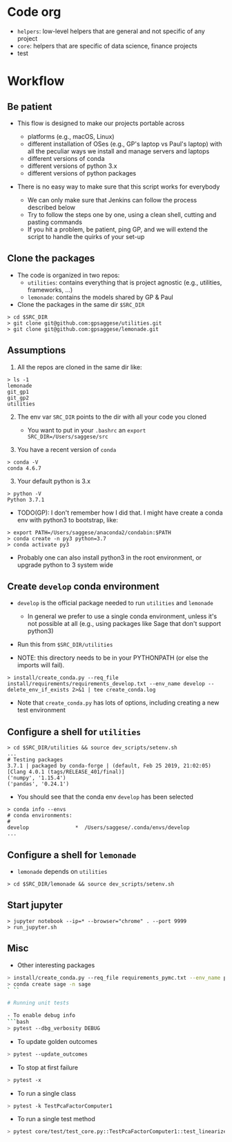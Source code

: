 # Code org
- `helpers`: low-level helpers that are general and not specific of any project
- `core`: helpers that are specific of data science, finance projects
- test

# Workflow

## Be patient
- This flow is designed to make our projects portable across
    - platforms (e.g., macOS, Linux)
    - different installation of OSes (e.g., GP's laptop vs Paul's laptop) with
      all the peculiar ways we install and manage servers and laptops
    - different versions of conda
    - different versions of python 3.x
    - different versions of python packages

- There is no easy way to make sure that this script works for everybody
    - We can only make sure that Jenkins can follow the process described below
    - Try to follow the steps one by one, using a clean shell, cutting and
      pasting commands
    - If you hit a problem, be patient, ping GP, and we will extend the script to
      handle the quirks of your set-up

## Clone the packages
- The code is organized in two repos:
    - `utilities`: contains everything that is project agnostic (e.g., utilities,
      frameworks, ...)
    - `lemonade`: contains the models shared by GP & Paul
- Clone the packages in the same dir `$SRC_DIR`
```
> cd $SRC_DIR
> git clone git@github.com:gpsaggese/utilities.git 
> git clone git@github.com:gpsaggese/lemonade.git 
```

## Assumptions
1) All the repos are cloned in the same dir like:
```
> ls -1
lemonade
git_gp1
git_gp2
utilities
```

2) The env var `SRC_DIR` points to the dir with all your code you cloned
    - You want to put in your `.bashrc` an `export SRC_DIR=/Users/saggese/src`

3) You have a recent version of `conda`
```
> conda -V
conda 4.6.7
```

3) Your default python is 3.x
```
> python -V
Python 3.7.1
```
- TODO(GP): I don't remember how I did that. I might have create a conda env with
  python3 to bootstrap, like:
```
> export PATH=/Users/saggese/anaconda2/condabin:$PATH
> conda create -n py3 python=3.7
> conda activate py3
```
- Probably one can also install python3 in the root environment, or upgrade
  python to 3 system wide

## Create `develop` conda environment
- `develop` is the official package needed to run `utilities` and `lemonade`
    - In general we prefer to use a single conda environment, unless it's not
      possible at all (e.g., using packages like Sage that don't support
      python3)

- Run this from `$SRC_DIR/utilities`
- NOTE: this directory needs to be in your PYTHONPATH (or else the imports will fail).
```
> install/create_conda.py --req_file install/requirements/requirements_develop.txt --env_name develop --delete_env_if_exists 2>&1 | tee create_conda.log
```
- Note that `create_conda.py` has lots of options, including creating a new test
  environment

## Configure a shell for `utilities`
```
> cd $SRC_DIR/utilities && source dev_scripts/setenv.sh
...
# Testing packages
3.7.1 | packaged by conda-forge | (default, Feb 25 2019, 21:02:05)
[Clang 4.0.1 (tags/RELEASE_401/final)]
('numpy', '1.15.4')
('pandas', '0.24.1')
```

- You should see that the conda env `develop` has been selected
```
> conda info --envs
# conda environments:
#
develop               *  /Users/saggese/.conda/envs/develop
...
```

## Configure a shell for `lemonade`
- `lemonade` depends on `utilities`
```
> cd $SRC_DIR/lemonade && source dev_scripts/setenv.sh
```

## Start jupyter
```
> jupyter notebook --ip=* --browser="chrome" . --port 9999
> run_jupyter.sh
```

## Misc

* Other interesting packages
```bash
> install/create_conda.py --req_file requirements_pymc.txt --env_name pymc3 --delete_env_if_exists -v DEBUG
> conda create sage -n sage
` ``

# Running unit tests

- To enable debug info
```bash
> pytest --dbg_verbosity DEBUG
```

- To update golden outcomes
```bash
> pytest --update_outcomes
```

- To stop at first failure
```bash
> pytest -x
```

- To run a single class
```bash
> pytest -k TestPcaFactorComputer1
```

- To run a single test method
```bash
> pytest core/test/test_core.py::TestPcaFactorComputer1::test_linearize_eigval_eigvec
```
